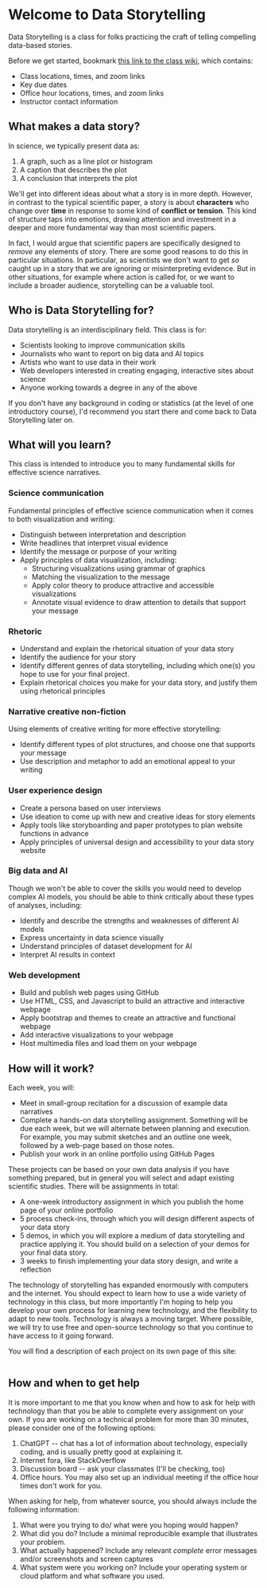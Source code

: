 # Welcome to Data Storytelling

Data Storytelling is a class for folks practicing the craft of telling compelling data-based stories.

Before we get started, bookmark [this link to the class wiki](), which contains:
  * Class locations, times, and zoom links
  * Key due dates
  * Office hour locations, times, and zoom links
  * Instructor contact information


## What makes a data story?

In science, we typically present data as:

  1. A graph, such as a line plot or histogram
  2. A caption that describes the plot
  3. A conclusion that interprets the plot

We'll get into different ideas about what a story is in more depth. However, in contrast to the typical scientific paper, a story is about **characters** who change over **time** in response to some kind of **conflict or tension**. This kind of structure taps into emotions, drawing attention and investment in a deeper and more fundamental way than most scientific papers.

In fact, I would argue that scientific papers are specifically designed to *remove* any elements of story. There are some good reasons to do this in particular situations. In particular, as scientists we don't want to get *so* caught up in a story that we are ignoring or misinterpreting evidence. But in other situations, for example where action is called for, or we want to include a broader audience, storytelling can be a valuable tool.

## Who is Data Storytelling for?

Data storytelling is an interdisciplinary field. This class is for:
  * Scientists looking to improve communication skills
  * Journalists who want to report on big data and AI topics
  * Artists who want to use data in their work
  * Web developers interested in creating engaging, interactive sites about science
  * Anyone working towards a degree in any of the above

If you don't have any background in coding or statistics (at the level of one introductory course), I'd recommend you start there and come back to Data Storytelling later on.

## What will you learn?

This class is intended to introduce you to many fundamental skills for effective science narratives. 

### Science communication

Fundamental principles of effective science communication when it comes to both visualization and writing:

  * Distinguish between interpretation and description
  * Write headlines that interpret visual evidence
  * Identify the message or purpose of your writing
  * Apply principles of data visualization, including:
    * Structuring visualizations using grammar of graphics
    * Matching the visualization to the message
    * Apply color theory to produce attractive and accessible visualizations
    * Annotate visual evidence to draw attention to details that support your message
   
### Rhetoric

  * Understand and explain the rhetorical situation of your data story
  * Identify the audience for your story
  * Identify different genres of data storytelling, including which one(s) you hope to use for your final project.
  * Explain rhetorical choices you make for your data story, and justify them using rhetorical principles

### Narrative creative non-fiction

Using elements of creative writing for more effective storytelling:

  * Identify different types of plot structures, and choose one that supports your message
  * Use description and metaphor to add an emotional appeal to your writing

### User experience design

  * Create a persona based on user interviews
  * Use ideation to come up with new and creative ideas for story elements
  * Apply tools like storyboarding and paper prototypes to plan website functions in advance
  * Apply principles of universal design and accessibility to your data story website

### Big data and AI
  
Though we won't be able to cover the skills you would need to develop complex AI models, you should be able to think critically about these types of analyses, including:

  * Identify and describe the strengths and weaknesses of different AI models
  * Express uncertainty in data science visually
  * Understand principles of dataset development for AI
  * Interpret AI results in context

### Web development
  
  * Build and publish web pages using GitHub
  * Use HTML, CSS, and Javascript to build an attractive and interactive webpage
  * Apply bootstrap and themes to create an attractive and functional webpage
  * Add interactive visualizations to your webpage
  * Host multimedia files and load them on your webpage

## How will it work?

Each week, you will:
  * Meet in small-group recitation for a discussion of example data narratives
  * Complete a hands-on data storytelling assignment. Something will be due each week, but we will alternate between planning and execution. For example, you may submit sketches and an outline one week, followed by a web-page based on those notes.
  * Publish your work in an online portfolio using GitHub Pages

These projects can be based on your own data analysis if you have something prepared, but in general you will select and adapt existing scientific studies. There will be assignments in total:
  * A one-week introductory assignment in which you publish the home page of your online portfolio
  * 5 process check-ins, through which you will design different aspects of your data story
  * 5 demos, in which you will explore a medium of data storytelling and practice applying it. You should build on a selection of your demos for your final data story.
  * 3 weeks to finish implementing your data story design, and write a reflection

The technology of storytelling has expanded enormously with computers and the internet. You should expect to learn how to use a wide variety of technology in this class, but more importantly I'm hoping to help you develop your own process for learning new technology, and the flexibility to adapt to new tools. Technology is always a moving target. Where possible, we will try to use free and open-source technology so that you continue to have access to it going forward.

You will find a description of each project on its own page of this site:

```{tableofcontents}
```

## How and when to get help

It is more important to me that you know when and how to ask for help with technology than that you be able to complete every assignment on your own. If you are working on a technical problem for more than 30 minutes, please consider one of the following options:
  1. ChatGPT -- chat has a lot of information about technology, especially coding, and is usually pretty good at explaining it.
  2. Internet fora, like StackOverflow
  3. Discussion board -- ask your classmates (I'll be checking, too)
  4. Office hours. You may also set up an individual meeting if the office hour times don't work for you.

When asking for help, from whatever source, you should always include the following information:

  1. What were you trying to do/ what were you hoping would happen?
  2. What did you do? Include a minimal reproducible example that illustrates your problem.
  3. What actually happened? Include any relevant *complete* error messages and/or screenshots and screen captures
  4. What system were you working on? Include your operating system or cloud platform and what software you used.
